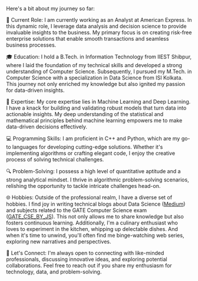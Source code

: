 Here's a bit about my journey so far:

💼 Current Role: I am currently working as an Analyst at American Express. In this dynamic role, I leverage data analysis and decision science to provide invaluable insights to the business. My primary focus is on creating risk-free enterprise solutions that enable smooth transactions and seamless business processes.

🎓 Education: I hold a B.Tech. in Information Technology from IIEST Shibpur, where I laid the foundation of my technical skills and developed a strong understanding of Computer Science. Subsequently, I pursued my M.Tech. in Computer Science with a specialization in Data Science from ISI Kolkata. This journey not only enriched my knowledge but also ignited my passion for data-driven insights.

🧠 Expertise: My core expertise lies in Machine Learning and Deep Learning. I have a knack for building and validating robust models that turn data into actionable insights. My deep understanding of the statistical and mathematical principles behind machine learning empowers me to make data-driven decisions effectively.

💻 Programming Skills: I am proficient in C++ and Python, which are my go-to languages for developing cutting-edge solutions. Whether it's implementing algorithms or crafting elegant code, I enjoy the creative process of solving technical challenges.

🔍 Problem-Solving: I possess a high level of quantitative aptitude and a strong analytical mindset. I thrive in algorithmic problem-solving scenarios, relishing the opportunity to tackle intricate challenges head-on.

🌐 Hobbies: Outside of the professional realm, I have a diverse set of hobbies. I find joy in writing technical blogs about Data Science ([Medium](https://medium.com/@joyoshish)) and subjects related to the GATE Computer Science exam ([GATE_CSE_BY_JS](https://gatecsebyjs.github.io/)). This not only allows me to share knowledge but also fosters continuous learning. Additionally, I'm a culinary enthusiast who loves to experiment in the kitchen, whipping up delectable dishes. And when it's time to unwind, you'll often find me binge-watching web series, exploring new narratives and perspectives.

🤝 Let's Connect: I'm always open to connecting with like-minded professionals, discussing innovative ideas, and exploring potential collaborations. Feel free to reach out if you share my enthusiasm for technology, data, and problem-solving.